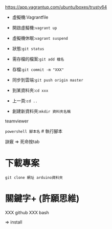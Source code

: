 https://app.vagrantup.com/ubuntu/boxes/trusty64

* 虛擬機:Vagrantfile
* 開啟虛擬機:`vagrant up`
* 虛擬機休眠:`vagrant suspend`

* 狀態:`git status`
* 需存檔的檔案:`git add 檔名`
* 存檔:`git commit -m "XXX"`
* 同步到雲端:`git push origin master`

* 到某資料夾:`cd xxx` 
* 上一頁:`cd ..` 
* 創建新資料夾:`mkdir 資料夾名稱`

teamviewer

`powershell 腳本名` # 執行腳本

訣竅 => 死命按tab


# 下載專案
`git clone 網址 arduino資料夾`

# 關鍵字+ (許願思維)
XXX github 
XXX bash


=> install 

